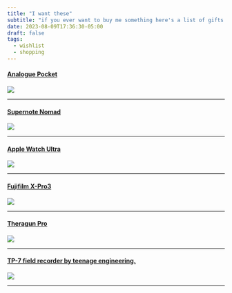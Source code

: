 ```yaml
---
title: "I want these"
subtitle: "if you ever want to buy me something here's a list of gifts I'll actually appreciate"
date: 2023-08-09T17:36:30-05:00
draft: false
tags:
  - wishlist
  - shopping
---
```


#### [Analogue Pocket](https://store.analogue.co/)
![](https://images.analogue.co/pocket/store/pocket-white.5439bf039e982617ba2d318443b2d89c.png?auto=format&w=2000&s=d783e1bf1432b63b31140345a90d9fcb)

---
#### [Supernote Nomad](https://supernote.com/pages/supernote-nomad)
![](https://preview.redd.it/supernote-a6-x2-nomad-review-its-nearly-purrfect-v0-b7f6111pva9c1.jpg?width=2268&format=pjpg&auto=webp&s=5f9fb464a76f751f874d445a4fb68cfdc4fe94b6)

---
#### [Apple Watch Ultra](https://www.apple.com/apple-watch-ultra/)
![](https://store.storeimages.cdn-apple.com/1/as-images.apple.com/is/MQDY3ref_VW_34FR+watch-49-titanium-ultra_VW_34FR_WF_CO+watch-face-49-alpine-ultra_VW_34FR_WF_CO?wid=5120&hei=3280&bgc=fafafa&trim=1&fmt=p-jpg&qlt=80&.v=MkFwcTgvOTFKREVPV3JHaUxZODhneEZPYUtzeTRQVVJ5RG0wcnpadi96OStTa01MdDFVOFdsNTBiaGt4Tnl3bTN2UDZvVDNqV1JlU0FIVjVNbXpUeXArcmJ2dmg4K2wxUFduUnBKNlZMczMrMFlqUjg0emdWWGVuY3EyaGJuRVdFZTRCS2F5aXFjd3VVM0hzT0JXSTQxMUVGU3ZDVTBuMWZMMFp1U2tHa3hHb3R2dXh2NXNWNTBMcklzcWlBT1RUNWd3Vm1ya0ROUElZM3RLdVdBR09WVVpzdEhVR0YzSlZoMUFSME5kMGI2ND0)

---
#### [Fujifilm X-Pro3](https://shopusa.fujifilm-x.com/products/0-74101-20944-0)
![](https://d3r2ao2dqaz6zh.cloudfront.net/system/resources/resources/127711/original/600021360_MAIN_kihon_frontSensor_titaniumBlack?1686807849)

---
#### [Theragun Pro](https://www.therabody.com/us/en-us/theragun-pro.html?dwvar_theragun-pro_color=black&cgid=therabody-recovery-devices#prefn1=productTypeMasterPLP&prefv1=theragun&start=1)
![](https://www.therabody.com/dw/image/v2/BCWX_PRD/on/demandware.static/-/Sites-thg-master/default/dw88ff5f7a/images/PDP/5th-Gen-PRO/Theragun-PRO-Carousel-01.jpg?sw=1200)

---
#### [TP-7 field recorder by teenage engineering.](https://teenage.engineering/products/tp-7)
![](https://teenage.engineering/_img/645bb28938efc47f2e731f5e_1024.webp)

---
